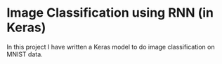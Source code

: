 # Image Classification using RNN (in Keras)
In this project I have written a Keras model to do image classification on MNIST data. 